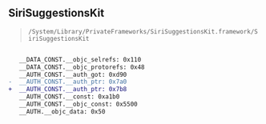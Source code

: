 ## SiriSuggestionsKit

> `/System/Library/PrivateFrameworks/SiriSuggestionsKit.framework/SiriSuggestionsKit`

```diff

   __DATA_CONST.__objc_selrefs: 0x110
   __DATA_CONST.__objc_protorefs: 0x48
   __AUTH_CONST.__auth_got: 0xd90
-  __AUTH_CONST.__auth_ptr: 0x7a0
+  __AUTH_CONST.__auth_ptr: 0x7b8
   __AUTH_CONST.__const: 0xa1b0
   __AUTH_CONST.__objc_const: 0x5500
   __AUTH.__objc_data: 0x50

```
